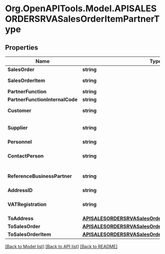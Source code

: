 # Org.OpenAPITools.Model.APISALESORDERSRVASalesOrderItemPartnerType

## Properties

Name | Type | Description | Notes
------------ | ------------- | ------------- | -------------
**SalesOrder** | **string** |  | [optional] 
**SalesOrderItem** | **string** | Sales Order Item | [optional] 
**PartnerFunction** | **string** |  | [optional] 
**PartnerFunctionInternalCode** | **string** |  | [optional] 
**Customer** | **string** | Customer Number | [optional] 
**Supplier** | **string** | Account Number of Supplier | [optional] 
**Personnel** | **string** |  | [optional] 
**ContactPerson** | **string** | Number of Contact Person | [optional] 
**ReferenceBusinessPartner** | **string** | Business Partner Number | [optional] 
**AddressID** | **string** |  | [optional] 
**VATRegistration** | **string** | VAT Registration Number | [optional] 
**ToAddress** | [**APISALESORDERSRVASalesOrderItemPartnerTypeToAddress**](APISALESORDERSRVASalesOrderItemPartnerTypeToAddress.md) |  | [optional] 
**ToSalesOrder** | [**APISALESORDERSRVASalesOrderType**](APISALESORDERSRVASalesOrderType.md) |  | [optional] 
**ToSalesOrderItem** | [**APISALESORDERSRVASalesOrderItemType**](APISALESORDERSRVASalesOrderItemType.md) |  | [optional] 

[[Back to Model list]](../README.md#documentation-for-models) [[Back to API list]](../README.md#documentation-for-api-endpoints) [[Back to README]](../README.md)

